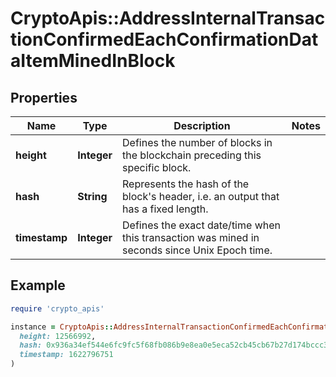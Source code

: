 # CryptoApis::AddressInternalTransactionConfirmedEachConfirmationDataItemMinedInBlock

## Properties

| Name | Type | Description | Notes |
| ---- | ---- | ----------- | ----- |
| **height** | **Integer** | Defines the number of blocks in the blockchain preceding this specific block. |  |
| **hash** | **String** | Represents the hash of the block&#39;s header, i.e. an output that has a fixed length. |  |
| **timestamp** | **Integer** | Defines the exact date/time when this transaction was mined in seconds since Unix Epoch time. |  |

## Example

```ruby
require 'crypto_apis'

instance = CryptoApis::AddressInternalTransactionConfirmedEachConfirmationDataItemMinedInBlock.new(
  height: 12566992,
  hash: 0x936a34ef544e6fc9fc5f68fb086b9e8ea0e5eca52cb45cb67b27d174bccc35a5,
  timestamp: 1622796751
)
```

